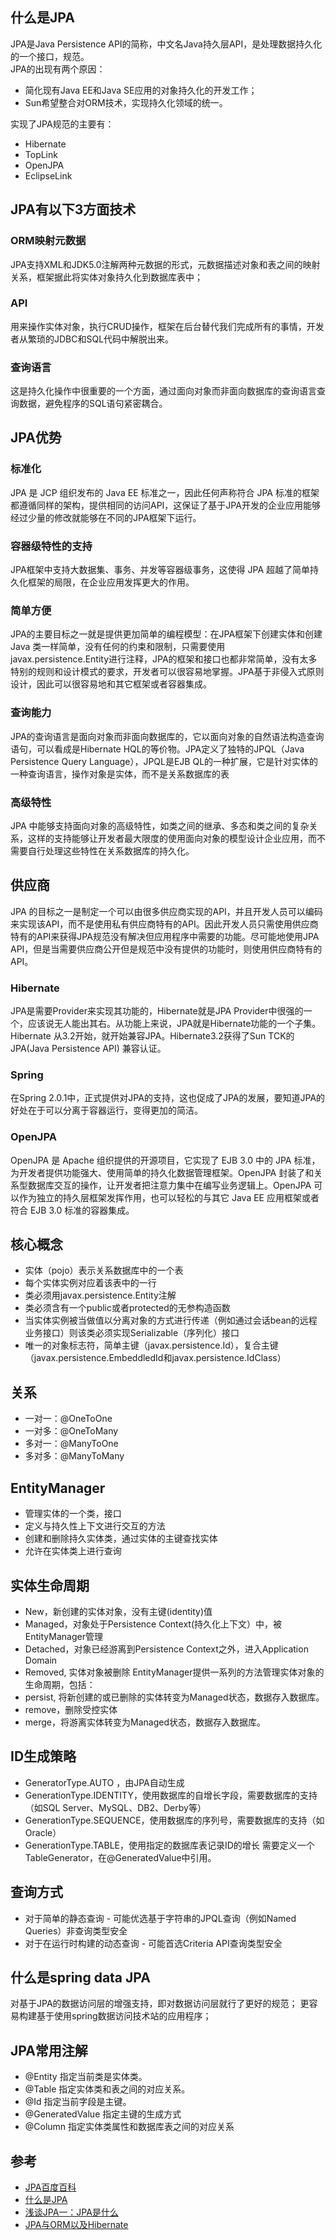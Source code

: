 ## 什么是JPA
JPA是Java Persistence API的简称，中文名Java持久层API，是处理数据持久化的一个接口，规范。    
JPA的出现有两个原因：
* 简化现有Java EE和Java SE应用的对象持久化的开发工作；
* Sun希望整合对ORM技术，实现持久化领域的统一。    

实现了JPA规范的主要有：
* Hibernate
* TopLink
* OpenJPA
* EclipseLink

## JPA有以下3方面技术
### ORM映射元数据
JPA支持XML和JDK5.0注解两种元数据的形式，元数据描述对象和表之间的映射关系，框架据此将实体对象持久化到数据库表中；

### API
用来操作实体对象，执行CRUD操作，框架在后台替代我们完成所有的事情，开发者从繁琐的JDBC和SQL代码中解脱出来。

### 查询语言
这是持久化操作中很重要的一个方面，通过面向对象而非面向数据库的查询语言查询数据，避免程序的SQL语句紧密耦合。

## JPA优势
### 标准化
JPA 是 JCP 组织发布的 Java EE 标准之一，因此任何声称符合 JPA 标准的框架都遵循同样的架构，提供相同的访问API，这保证了基于JPA开发的企业应用能够经过少量的修改就能够在不同的JPA框架下运行。

### 容器级特性的支持
JPA框架中支持大数据集、事务、并发等容器级事务，这使得 JPA 超越了简单持久化框架的局限，在企业应用发挥更大的作用。

### 简单方便
JPA的主要目标之一就是提供更加简单的编程模型：在JPA框架下创建实体和创建Java 类一样简单，没有任何的约束和限制，只需要使用 javax.persistence.Entity进行注释，JPA的框架和接口也都非常简单，没有太多特别的规则和设计模式的要求，开发者可以很容易地掌握。JPA基于非侵入式原则设计，因此可以很容易地和其它框架或者容器集成。

### 查询能力
JPA的查询语言是面向对象而非面向数据库的，它以面向对象的自然语法构造查询语句，可以看成是Hibernate HQL的等价物。JPA定义了独特的JPQL（Java Persistence Query Language），JPQL是EJB QL的一种扩展，它是针对实体的一种查询语言，操作对象是实体，而不是关系数据库的表

### 高级特性
JPA 中能够支持面向对象的高级特性，如类之间的继承、多态和类之间的复杂关系，这样的支持能够让开发者最大限度的使用面向对象的模型设计企业应用，而不需要自行处理这些特性在关系数据库的持久化。

## 供应商
JPA 的目标之一是制定一个可以由很多供应商实现的API，并且开发人员可以编码来实现该API，而不是使用私有供应商特有的API。因此开发人员只需使用供应商特有的API来获得JPA规范没有解决但应用程序中需要的功能。尽可能地使用JPA API，但是当需要供应商公开但是规范中没有提供的功能时，则使用供应商特有的API。

### Hibernate
JPA是需要Provider来实现其功能的，Hibernate就是JPA Provider中很强的一个，应该说无人能出其右。从功能上来说，JPA就是Hibernate功能的一个子集。Hibernate 从3.2开始，就开始兼容JPA。Hibernate3.2获得了Sun TCK的JPA(Java Persistence API) 兼容认证。

### Spring
在Spring 2.0.1中，正式提供对JPA的支持，这也促成了JPA的发展，要知道JPA的好处在于可以分离于容器运行，变得更加的简洁。

### OpenJPA
OpenJPA 是 Apache 组织提供的开源项目，它实现了 EJB 3.0 中的 JPA 标准，为开发者提供功能强大、使用简单的持久化数据管理框架。OpenJPA 封装了和关系型数据库交互的操作，让开发者把注意力集中在编写业务逻辑上。OpenJPA 可以作为独立的持久层框架发挥作用，也可以轻松的与其它 Java EE 应用框架或者符合 EJB 3.0 标准的容器集成。

## 核心概念
* 实体（pojo）表示关系数据库中的一个表
* 每个实体实例对应着该表中的一行
* 类必须用javax.persistence.Entity注解
* 类必须含有一个public或者protected的无参构造函数
* 当实体实例被当做值以分离对象的方式进行传递（例如通过会话bean的远程业务接口）则该类必须实现Serializable（序列化）接口
* 唯一的对象标志符，简单主键（javax.persistence.Id），复合主键（javax.persistence.EmbeddledId和javax.persistence.IdClass）

## 关系
* 一对一：@OneToOne
* 一对多：@OneToMany
* 多对一：@ManyToOne
* 多对多：@ManyToMany

## EntityManager
* 管理实体的一个类，接口
* 定义与持久性上下文进行交互的方法
* 创建和删除持久实体类，通过实体的主键查找实体
* 允许在实体类上进行查询

## 实体生命周期
* New，新创建的实体对象，没有主键(identity)值
* Managed，对象处于Persistence Context(持久化上下文）中，被EntityManager管理
* Detached，对象已经游离到Persistence Context之外，进入Application Domain
* Removed, 实体对象被删除
EntityManager提供一系列的方法管理实体对象的生命周期，包括：
* persist, 将新创建的或已删除的实体转变为Managed状态，数据存入数据库。
* remove，删除受控实体
* merge，将游离实体转变为Managed状态，数据存入数据库。

## ID生成策略
* GeneratorType.AUTO ，由JPA自动生成
* GenerationType.IDENTITY，使用数据库的自增长字段，需要数据库的支持（如SQL Server、MySQL、DB2、Derby等）
* GenerationType.SEQUENCE，使用数据库的序列号，需要数据库的支持（如Oracle）
* GenerationType.TABLE，使用指定的数据库表记录ID的增长 需要定义一个TableGenerator，在@GeneratedValue中引用。

## 查询方式
* 对于简单的静态查询 - 可能优选基于字符串的JPQL查询（例如Named Queries）非查询类型安全
* 对于在运行时构建的动态查询 - 可能首选Criteria API查询类型安全

## 什么是spring data JPA
对基于JPA的数据访问层的增强支持，即对数据访问层就行了更好的规范；
更容易构建基于使用spring数据访问技术站的应用程序；

## JPA常用注解
* @Entity 指定当前类是实体类。
* @Table 指定实体类和表之间的对应关系。
* @Id 指定当前字段是主键。
* @GeneratedValue 指定主键的生成方式
* @Column 指定实体类属性和数据库表之间的对应关系

## 参考
* [JPA百度百科](https://baike.baidu.com/item/JPA/5660672)
* [什么是JPA](https://www.jianshu.com/p/c71526c24ec0)
* [浅谈JPA一：JPA是什么](https://blog.csdn.net/localhost01/article/details/83422893)
* [JPA与ORM以及Hibernate](https://www.cnblogs.com/tongx123/p/5261778.html)
